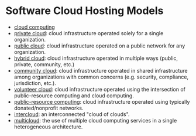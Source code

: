 # Software Cloud Hosting Models

* [cloud computing](https://en.wikipedia.org/wiki/Cloud_computing)
* [private cloud](https://en.wikipedia.org/wiki/Cloud_computing#Deployment_models): cloud infrastructure operated solely for a single organization.
* [public cloud](https://en.wikipedia.org/wiki/Cloud_computing#Deployment_models): cloud infrastructure operated on a public network for any organization.
* [hybrid cloud](https://en.wikipedia.org/wiki/Cloud_computing#Deployment_models): cloud infrastructure operated in multiple ways (public, private, community, etc.)
* [community cloud](https://en.wikipedia.org/wiki/Cloud_computing#Deployment_models): cloud infrastructure operated in shared infrastructure among organizations with common concerns (e.g. security, compliance, jurisdiction, etc.).
* [volunteer cloud](https://en.wikipedia.org/wiki/Cloud_computing#Deployment_models): cloud infrastructure operated using the intersection of public-resource computing and cloud computing.
* [public-resource computing](https://en.wikipedia.org/wiki/Cloud_computing#Deployment_models): cloud infrastructure operated using typically donated/nonprofit networks.
* [intercloud](https://en.wikipedia.org/wiki/Cloud_computing#Deployment_models): an interconnected "cloud of clouds".
* [multicloud](https://en.wikipedia.org/wiki/Cloud_computing#Deployment_models): the use of multiple cloud computing services in a single heterogeneous architecture.
